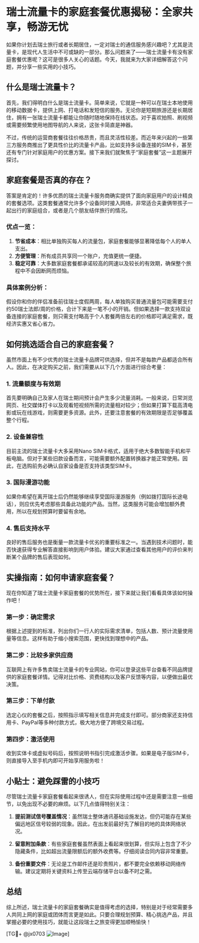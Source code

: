 # 瑞士流量卡的家庭套餐优惠揭秘：全家共享，畅游无忧

如果你计划去瑞士旅行或者长期居住，一定对瑞士的通信服务感兴趣吧？尤其是流量卡，是现代人生活中不可或缺的一部分。那么问题来了——瑞士流量卡有没有家庭套餐优惠呢？这可是很多人关心的话题。今天，我就来为大家详细解答这个问题，并分享一些实用的小技巧。

## 什么是瑞士流量卡？

首先，我们得明白什么是瑞士流量卡。简单来说，它就是一种可以在瑞士本地使用的移动数据卡，提供上网、打电话和发短信的服务。无论你是短期旅游还是长期居住，拥有一张瑞士流量卡都能让你随时随地保持在线状态。对于喜欢拍照、刷视频或需要频繁使用地图导航的人来说，这张卡简直是神器。

不过，传统的运营商套餐往往价格昂贵，而且灵活性较差。而近年来兴起的一些第三方服务商推出了更具性价比的流量卡产品，比如支持多设备连接的SIM卡，甚至还有专门针对家庭用户的优惠方案。接下来我们就聚焦于“家庭套餐”这一主题展开探讨。

## 家庭套餐是否真的存在？

答案是肯定的！许多优质的瑞士流量卡服务商确实提供了面向家庭用户的设计精良的套餐选项。这类套餐通常允许多个设备同时接入网络，非常适合夫妻俩带孩子一起出行的家庭组合，或者是几个朋友结伴旅行的情况。

### 优点一览：
1. **节省成本**：相比单独购买每人的流量包，家庭套餐能够显著降低每个人的单人支出。
2. **方便管理**：所有成员共享同一个账户，充值更统一便捷。
3. **稳定可靠**：大多数家庭套餐都承诺较高的网速以及较长的有效期，确保整个旅程中不会因断网而烦恼。

### 具体案例分析：
假设你和你的伴侣准备前往瑞士度假两周，每人单独购买普通流量包可能需要支付约50瑞士法郎/周的价格，合计下来是一笔不小的开销。但如果选择一款支持双设备连接的家庭套餐，则只需支付略高于个人套餐两倍左右的价格即可满足需求，既经济实惠又省心省力。

## 如何挑选适合自己的家庭套餐？

虽然市面上有不少优秀的瑞士流量卡品牌可供选择，但并不是每款产品都适合所有人。因此，在决定购买之前，我们需要从以下几个方面进行综合考量：

### 1. 流量额度与有效期
首先要明确自己及家人在瑞士期间预计会产生多少流量消耗。一般来说，日常浏览网页、社交媒体打卡以及观看短视频所需的流量相对较少；但如果打算下载高清电影或玩在线游戏，则需要更多资源。此外，还要注意套餐的有效期限是否足够覆盖整个行程。

### 2. 设备兼容性
目前主流的瑞士流量卡大多采用Nano SIM卡格式，适用于绝大多数智能手机和平板电脑。但对于某些旧款设备而言，可能需要额外配置转换器才能正常使用。因此，在选购前务必确认自家设备是否支持该类型SIM卡。

### 3. 国际漫游功能
如果你希望在离开瑞士后仍然能够继续享受国际漫游服务（例如拨打国际长途电话），则应优先考虑那些具备此功能的产品。当然，这类服务可能会增加额外费用，所以在规划预算时要留有余地。

### 4. 售后支持水平
良好的售后服务也是衡量一款流量卡优劣的重要标准之一。当遇到技术问题时，能否快速获得专业解答直接影响到用户体验。建议大家通过查看其他用户的评价来判断某个品牌的售后表现如何。

## 实操指南：如何申请家庭套餐？

现在你知道了瑞士流量卡家庭套餐的优势所在，接下来就让我们看看具体该如何操作吧！

### 第一步：确定需求
根据上述提到的标准，列出你们一行人的实际需求清单，包括人数、预计流量使用量等信息。这样有助于缩小搜索范围，更快找到理想中的产品。

### 第二步：比较多家供应商
互联网上有许多售卖瑞士流量卡的专业网站，你可以登录这些平台查看不同品牌提供的家庭套餐详情。记得对比价格、资费结构以及客户反馈等内容，以便做出最优决策。

### 第三步：下单付款
选定心仪的套餐之后，按照指示填写相关信息并完成支付即可。部分商家还支持信用卡、PayPal等多种付款方式，极大地方便了跨境交易过程。

### 第四步：激活使用
收到实体卡或虚拟号码后，按照说明书指引完成激活步骤。如果是电子版SIM卡，则直接导入至手机内即可开始享用服务啦！

## 小贴士：避免踩雷的小技巧

尽管瑞士流量卡家庭套餐看起来很诱人，但在实际使用过程中还是需要注意一些细节，以免出现不必要的麻烦。以下几点值得特别关注：

1. **提前测试信号覆盖情况**：虽然瑞士整体通讯基础设施发达，但仍可能存在某些偏远地区信号较弱的现象。因此，在出发前最好先了解目的地的具体网络状况。
   
2. **留意附加条款**：有些家庭套餐虽然表面上看起来很划算，但实际上包含了不少隐藏条件，比如超出流量限额后的额外收费等。仔细阅读合同内容非常重要。

3. **备份重要文件**：无论是工作邮件还是珍贵照片，都不要完全依赖移动网络传输。建议定期将关键资料上传至云端存储平台以备不时之需。

## 总结

综上所述，瑞士流量卡的家庭套餐确实是值得考虑的选择，特别是对于经常需要多人共同上网的家庭或团体而言更是如此。只要合理规划预算、精心挑选产品，并且掌握必要的使用技巧，就能让这段瑞士之旅变得更加顺畅愉快！

[TG💪+ @jx0703 ![Image](https://github.com/user-attachments/assets/dbca1d08-cadb-493c-b0ec-ad6f7a83f270)]